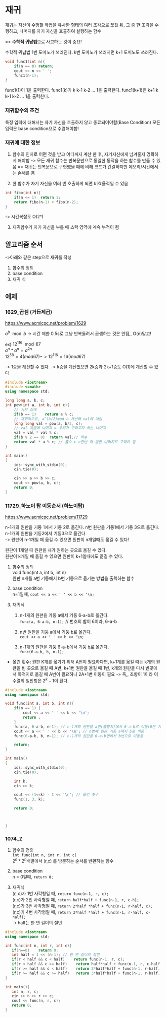 # 재귀

재귀는 자신이 수행할 작업을 유사한 형태의 여러 조각으로 쪼갠 뒤, 그 중 한 조각을 수행하고, 나머지를 자기 자신을 호출하여 실행하는 함수

=> **수학적 귀납법**으로 사고하는 것이 중요!

수학적 귀납법
1번 도미노가 쓰러진다.
k번 도미노가 쓰러지면 k+1 도미노도 쓰러진다.

```cpp
void func1(int n){
    if(n == 0) return;
    cout << n << ' ';
    func1(n-1);
}
```
func1(1)이 1을 출력한다.
func1(k)가 k k-1 k-2 ... 1을 출력한다.
func1(k+1)은 k+1 k k-1 k-2 ... 1을 출력한다.

### 재귀함수의 조건 ###
특정 입력에 대해서는 자기 자신을 호출하지 않고 종료되어야함(Base Condition)
모든 입력은 base condition으로 수렴해야함!

### 재귀에 대한 정보 ###
1. 함수의 인자로 어떤 것을 받고 어디까지 계산 한 후, 자기자신에게 넘겨줄지 명확하게 해야함 -> 모든 재귀 함수는 반복문만으로 동일한 동작을 하는 함수를 만들 수 있음 
=> 재귀는 반복문으로 구현했을 때에 비해 코드가 간결하지만 메모리/시간에서는 손해를 봄

2. 한 함수가 자기 자신을 여러 번 호출하게 되면 비효율적일 수 있음
```cpp
int fibo(int n){
    if(n <= 1)  return 1;
    return fibo(n-1) + fibo(n-2);
}
```
-> 시간복잡도 O(2ⁿ) 

3. 재귀함수가 자기 자신을 부를 때 스택 영역에 계속 누적이 됨

## 알고리즘 순서 ##
->아래와 같은 step으로 재귀를 작성

1. 함수의 정의
2. base condition 
3. 재귀 식

## 예제 ##
### 1629_곱셈 (거듭제곱)
https://www.acmicpc.net/problem/1629 

$a^b \mod b$ 
-> 시간 제한 0.5s로 그냥 반복돌려서 곱셈하는 것은 안됨,, O(n)말고!

ex) $12^{116} \mod 67$   
$a^n * a^n = a^{2n}$  
$12^{58} = 4 (mod 67) -> 12^{116} = 16(mod 67)$ 

-> 1승을 계산할 수 있다.
-> k승을 계산했으면 2k승과 2k+1승도 O(1)에 계산할 수 있다

```cpp
#include <iostream>
#include <cmath>
using namespace std;

long long a, b, c;
int pow(int a, int b, int c){
    // 기저 상태
    if(b == 1)    return a % c;
    // 재귀적으로, a^(b/2)mod b 계산해 val에 대입
    long long val = pow(a, b/2, c);
    // val 제곱에 나머지 = 우리가 구하고자 하는 나머지
    val = val * val % c;
    if(b % 2 == 0)  return val;// 짝수
    return val * a % c; // 홀수-> a한번 더 곱한 나머지로 구해야 함
}

int main()
{
    ios::sync_with_stdio(0);
    cin.tie(0);

    cin >> a >> b >> c;
    cout << pow(a, b, c);
    return 0;
}
```

### 11729_하노이 탑 이동순서 (하노이탑)
https://www.acmicpc.net/problem/11729

n-1개의 원판을 기둥 1에서 기둥 2로 옮긴다.
n번 원판을 기둥1에서 기둥 3으로 옮긴다.
n-1개의 원판을 기둥2에서 기둥3으로 옮긴다  
-> 원판이 n-1개일 때 옮길 수 있으면 원판이 n개일때도 옮길 수 있다!  

원판이 1개일 때 원판을 내가 원하는 곳으로 옮길 수 있다.  
원판이 k개일 때 옮길 수 있으면 원판이 k+1일때에도 옮길 수 있다.

1. 함수의 정의  
    void func(int a, int b, int n)  
    원판 n개를 a번 기둥에서 b번 기둥으로 옮기는 방법을 출력하는 함수  

2. base condition  
n=1일때, `cout << a << ' ' << b << '\n;`

3. 재귀식  
    1. n-1개의 원판을 기둥 a에서 기둥 6-a-b로 옮긴다.  
    `func(a, 6-a-b, n-1);` // 번호의 합이 6이라, 6-a-b

    2. n번 원판을 기둥 a에서 기둥 b로 옮긴다.  
    `cout << a << ' ' << b << '\n;`

    3. n-1개의 원판을 기둥 6-a-b에서 기둥 b로 옮긴다.    
    `func(6-a-b, b, n-1);`    

* 옮긴 횟수: 원판 K개를 옮기기 위해 A번이 필요하다면, k+1개를 옮길 때는 k개의 원판을 빈 곳으로 옮길 때 A번, k+1번 원판을 옮길 때 1번, k개의 원판을 다시 빈곳에서 목적지로 옮길 때 A번이 필요하니 2A+1번 이동이 필요
-> 즉,, 초항이 1이라 이 수열의 일반항은 $2^k-1$이 된다.

```cpp
#include <iostream>
using namespace std;

void func(int a, int b, int n){
    if(n == 1) {
        cout << a << ' ' << b << '\n';
        return ;
    }
    func(a, 6-a-b, n-1); // n-1개의 원판을 a번(출발지)에서 6-a-b로 이동(6은 기둥 번호 1+2+3=6)
    cout << a << ' ' << b << '\n'; // n번째 원판 기둥 a에서 b로 이동
    func(6-a-b, b, n-1); // n-1개의 원판을 6-a-b번에서 b번으로 이동동

    return;
}

int main()
{
    ios::sync_with_stdio(0);
    cin.tie(0);

    int k;
    cin >> k;

    cout << (1<<k) - 1 << '\n'; // 옮긴 횟수
    func(1, 3, k);

    return 0;



}
```

### 1074_Z
1. 함수의 정의  
    `int func(int n, int r, int c)`  
    $2^n * 2^n$배열에서 (r,c) 를 방문하는 순서를 반환하는 함수  

2. base condition  
    n = 0일때, `return 0;`  

3. 재귀식  
    (r, c)가 1번 사각형일 때, `return func(n-1, r, c);`  
    (r,c)가 2번 사각형일 때, `return half*half + func(n-1, r, c-h);`  
    (r,c)가 3번 사각형일 때, `return 2*half *half + func(n-1, r-half, c);`  
    (r,c)가 4번 사각형일 때, `return 3*half *half + func(n-1, r-half, c-half);`  
    -> half는 한 변 길이의 절반
 ```cpp
 #include <iostream>
using namespace std;

int func(int n, int r, int c){
    if(n==0)    return 0;
    int half = 1 << (n-1); // 한 변 길이의 절반
    if(r < half && c < half)    return func(n-1, r, c);
    if(r < half && c >= half)    return half*half + func(n-1, r, c-half);
    if(r >= half && c < half)    return 2*half*half + func(n-1, r-half, c);
    if(r >= half && c >= half)   return 3*half*half + func(n-1, r-half, c-half);
}

int main(){
    int n, r, c;
    cin >> n >> r >> c;
    cout << func(n, r, c);
    return 0;
}
 ```

 


